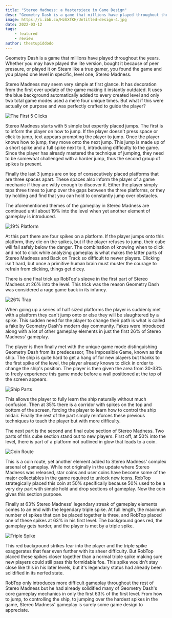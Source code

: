 ```yaml
---
title: "Stereo Madness: a Masterpiece in Game Design"
desc: "Geometry Dash is a game that millions have played throughout the years. No matter for how long, you are likely well aware of Stereo Madness."
image: https://i.ibb.co/HzGXfKH/Untitled-design-4.jpg
date: 2022-03-12
tags:
    - featured
    - review
author: thestupiddodo
---
```


Geometry Dash is a game that millions have played throughout the years. Whether you may have played the lite version, bought it because of peer pressure, or played it on Steam like a true gamer, you found the game and you played one level in specific, level one, Stereo Madness. 

Stereo Madness may seem very simple at first glance. It has decoration from the first ever update of the game making it instantly outdated. It uses the blue background automatically added to every created level and only two total game modes used a mere four unique times. But what if this were actually on purpose and was perfectly crafted to guide the player?

![The First 5 Clicks](https://i.ibb.co/hYygWx7/Screenshot-2022-03-12-004747.jpg)

Stereo Madness starts with 5 simple but expertly placed jumps. The first is to inform the player on how to jump. If the player doesn't press space or click to jump, text appears prompting the player to jump. Once the player knows how to jump, they move onto the next jump. This jump is made up of a short spike and a full spike next to it, introducing difficulty to the game. Since the player has already mastered the technique of jumping, they need to be somewhat challenged with a harder jump, thus the second group of spikes is present.

Finally the last 3 jumps are on top of consecutively placed platforms that are three spaces apart. These spaces also inform the player of a game mechanic if they are witty enough to discover it. Either the player simply taps three times to jump over the gaps between the three platforms, or they try holding and find that you can hold to constantly jump over obstacles. 

The aforementioned themes of the gameplay in Stereo Madness are continued until about 19% into the level when yet another element of gameplay is introduced. 

![19% Platform](https://i.ibb.co/qmnrWGY/Untitled-design.jpg)

At this part there are four spikes on a platform. If the player jumps onto this platform, they die on the spikes, but if the player refuses to jump, their cube will fall safely below the danger. The combination of knowing when to click and not to click while analyzing gameplay is what makes the latter parts of Stereo Madness and Back on Track so difficult to newer players. Clicking isn't hard, but once a primitive human brain must muster the courage to refrain from clicking, things get dicey. 

There is one final trick up RobTop's sleeve in the first part of Stereo Madness at 26% into the level. This trick was the reason Geometry Dash was considered a rage game back in its infancy.

![26% Trap](https://i.ibb.co/D1Pbhwn/Untitled-design-1.jpg)

When going up a series of half sized platforms the player is suddenly met with a platform they can't jump onto or else they will be slaughtered by a spike. This sudden need for the player to change their path is what is called a fake by Geometry Dash's modern day community. Fakes were introduced along with a lot of other gameplay elements in just the first 26% of Stereo Madness' gameplay. 

The player is then finally met with the unique game mode distinguishing Geometry Dash from its predecessor, The Impossible Game, known as the ship. The ship is quite hard to get a hang of for new players but thanks to the first spike of the level, the player already knows to click in order to change the ship's position. The player is then given the area from 30-33% to freely experience this game mode before a wall positioned at the top of the screen appears.

![Ship Parts](https://i.ibb.co/mJRSDnW/Screenshot-2022-03-12-115346.jpg)

This allows the player to fully learn the ship naturally without much confusion. Then at 35% there is a corridor with spikes on the top and bottom of the screen, forcing the player to learn how to control the ship midair. Finally the rest of the part simply reinforces these previous techniques to teach the player but with more difficulty.  

The next part is the second and final cube section of Stereo Madness. Two parts of this cube section stand out to new players. First off, at 50% into the level, there is part of a platform not outlined in glow that leads to a coin. 

![Coin Route](https://i.ibb.co/X513j76/Untitled-design-2.jpg)

This is a coin route, yet another element added to Stereo Madness' complex arsenal of gameplay. While not originally in the update where Stereo Madness was released, star coins and user coins have become some of the major collectables in the game required to unlock new icons. RobTop strategically placed this coin at 50% specifically because 50% used to be a very dry part with simple hold and drop sections of gameplay. Now the coin gives this section purpose. 

Finally at 63% Stereo Madness' legendary streak of gameplay elements comes to an end with the legendary triple spike. At full length, the maximum number of spikes that can be placed together is three, and RobTop placed one of these spikes at 63% in his first level. The background goes red, the gameplay gets harder, and the player is met by a triple spike. 

![Triple Spike](https://i.ibb.co/jHcCrRv/Untitled-design-3.jpg)

This red background strikes fear into the player and the triple spike exaggerates that fear even further with its sheer difficulty. But RobTop placed these spikes closer together than a normal triple spike making sure new players could still pass this formidable foe. This spike wouldn't stay close like this in his later levels, but it's legendary status had already been solidified in its nerfed state. 

RobTop only introduces more difficult gameplay throughout the rest of Stereo Madness but he had already solidified many of Geometry Dash's core gameplay mechanics in only the first 63% of the first level. From how to jump, to controlling the ship, to jumping over the hardest spikes in the game, Stereo Madness' gameplay is surely some game design to appreciate. 
